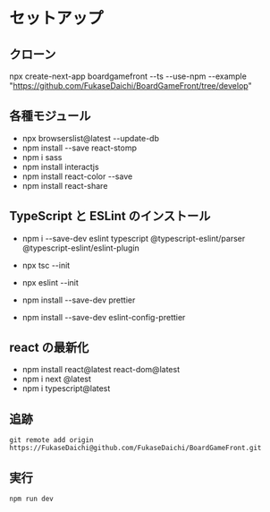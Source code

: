 # セットアップ

## クローン

npx create-next-app boardgamefront --ts --use-npm --example "https://github.com/FukaseDaichi/BoardGameFront/tree/develop"

## 各種モジュール

-   npx browserslist@latest --update-db
-   npm install --save react-stomp
-   npm i sass
-   npm install interactjs
-   npm install react-color --save
-   npm install react-share

## TypeScript と ESLint のインストール

-   npm i --save-dev eslint typescript @typescript-eslint/parser @typescript-eslint/eslint-plugin
-   npx tsc --init
-   npx eslint --init

-   npm install --save-dev prettier
-   npm install --save-dev eslint-config-prettier

## react の最新化

-   npm install react@latest react-dom@latest
-   npm i next @latest
-   npm i typescript@latest

## 追跡

    git remote add origin https://FukaseDaichi@github.com/FukaseDaichi/BoardGameFront.git

## 実行

    npm run dev
